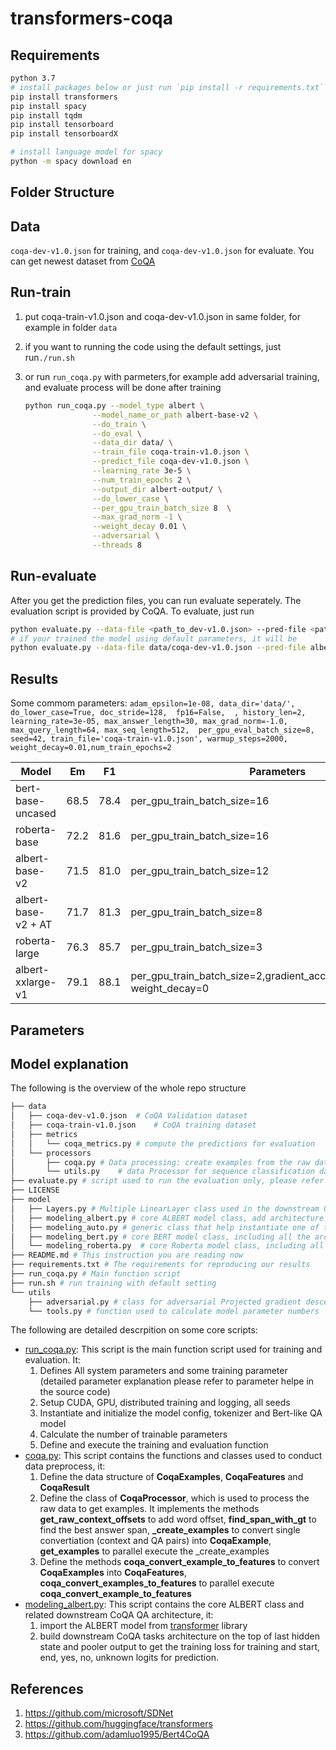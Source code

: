 # transformers-coqa

## Requirements

```bash
python 3.7
# install packages below or just run `pip install -r requirements.txt` 
pip install transformers
pip install spacy
pip install tqdm
pip install tensorboard
pip install tensorboardX

# install language model for spacy
python -m spacy download en
```

## Folder Structure

## Data

`coqa-dev-v1.0.json` for training, and `coqa-dev-v1.0.json` for evaluate.
You can get newest dataset from [CoQA](https://stanfordnlp.github.io/coqa/) 

## Run-train

1. put coqa-train-v1.0.json and coqa-dev-v1.0.json in same folder, for example in folder `data`
2. if you want to running the code using the default settings, just run`./run.sh`
3. or run `run_coqa.py` with parmeters,for example add adversarial training, and evaluate process will be done after training

    ```bash
    python run_coqa.py --model_type albert \
                   --model_name_or_path albert-base-v2 \
                   --do_train \
                   --do_eval \
                   --data_dir data/ \
                   --train_file coqa-train-v1.0.json \
                   --predict_file coqa-dev-v1.0.json \
                   --learning_rate 3e-5 \
                   --num_train_epochs 2 \
                   --output_dir albert-output/ \
                   --do_lower_case \
                   --per_gpu_train_batch_size 8  \
                   --max_grad_norm -1 \
                   --weight_decay 0.01 \
                   --adversarial \
                   --threads 8
    ```

## Run-evaluate

After you get the prediction files, you can run evaluate seperately.
The evaluation script is provided by CoQA.
To evaluate, just run

```bash
python evaluate.py --data-file <path_to_dev-v1.0.json> --pred-file <path_to_predictions>
# if your trained the model using default parameters, it will be
python evaluate.py --data-file data/coqa-dev-v1.0.json --pred-file albert-output/predictions_.json
```

## Results

Some commom parameters:
`adam_epsilon=1e-08, data_dir='data/', do_lower_case=True, doc_stride=128,  fp16=False,  , history_len=2, learning_rate=3e-05, max_answer_length=30, max_grad_norm=-1.0, max_query_length=64, max_seq_length=512,  per_gpu_eval_batch_size=8, seed=42, train_file='coqa-train-v1.0.json', warmup_steps=2000, weight_decay=0.01,num_train_epochs=2`

| Model               | Em   | F1   | Parameters                                                   |
| ------------------- | ---- | ---- | ------------------------------------------------------------ |
| bert-base-uncased   | 68.5 | 78.4 | per_gpu_train_batch_size=16                                  |
| roberta-base        | 72.2 | 81.6 | per_gpu_train_batch_size=16                                  |
| albert-base-v2      | 71.5 | 81.0 | per_gpu_train_batch_size=12                                  |
| albert-base-v2 + AT | 71.7 | 81.3 | per_gpu_train_batch_size=8                                   |
| roberta-large       | 76.3 | 85.7 | per_gpu_train_batch_size=3                                   |
| albert-xxlarge-v1   | 79.1 | 88.1 | per_gpu_train_batch_size=2,gradient_accumulation_steps=12, weight_decay=0 |

## Parameters

## Model explanation

The following is the overview of the whole repo structure

```bash
├── data
│   ├── coqa-dev-v1.0.json  # CoQA Validation dataset
│   ├── coqa-train-v1.0.json    # CoQA training dataset
│   ├── metrics
│   │   └── coqa_metrics.py # compute the predictions for evaluation
│   └── processors
│       ├── coqa.py # Data processing: create examples from the raw dataset, convert examples into features
│       └── utils.py    # data Processor for sequence classification data sets.
├── evaluate.py # script used to run the evaluation only, please refer to the above Run-evaluate section
├── LICENSE
├── model
│   ├── Layers.py # Multiple LinearLayer class used in the downstream QA tasks
│   ├── modeling_albert.py # core ALBERT model class, add architecture for the downstream QA tasks on the top of ALBERT model from transformer library. 
│   ├── modeling_auto.py # generic class that help instantiate one of the question answering model classes, As the bert like model has similiar input and output. Use this can make clean code and fast develop and test. Refer to the same class in transformers library
│   ├── modeling_bert.py # core BERT model class, including all the architecture for the downstream QA tasks
│   └── modeling_roberta.py  # core Roberta model class, including all the architecture for the downstream QA tasks
├── README.md # This instruction you are reading now
├── requirements.txt # The requirements for reproducing our results
├── run_coqa.py # Main function script
├── run.sh # run training with default setting
└── utils
    ├── adversarial.py # class for adversarial Projected gradient descent and fast graident method
    └── tools.py # function used to calculate model parameter numbers
```

The following are detailed descrpition on some core scripts:

- [run_coqa.py](run_coqa.py): This script is the main function script used for training and evaluation. It:
   1. Defines All system parameters and some training parameter (detailed parameter explanation please refer to parameter helpe in the source code)
   2. Setup CUDA, GPU, distributed training and logging, all seeds
   3. Instantiate and initialize the model config, tokenizer and Bert-like QA model
   4. Calculate the number of trainable parameters
   5. Define and execute the training and evaluation function
- [coqa.py](data/processors/coqa.py): This script contains the functions and classes used to conduct data preprocess, it:
   1. Define the data structure of **CoqaExamples**, **CoqaFeatures** and **CoqaResult**
   2. Define the class of **CoqaProcessor**, which is used to process the raw data to get examples. It implements the methods **get_raw_context_offsets** to add word offset, **find_span_with_gt** to find the best answer span, **_create_examples** to convert single convertiation (context and QA pairs) into **CoqaExample**, **get_examples** to parallel execute the _create_examples
   3. Define the methods **coqa_convert_example_to_features** to convert **CoqaExamples** into **CoqaFeatures**, **coqa_convert_examples_to_features** to parallel execute **coqa_convert_example_to_features**
- [modeling_albert.py](model/modeling_albert.py): This script contains the core ALBERT class and related downstream CoQA QA architecture, it:
   1. import the ALBERT model from [transformer](https://github.com/huggingface/transformers) library
   2. build downstream CoQA tasks architecture on the top of last hidden state and pooler output to get the training loss for training and start, end, yes, no, unknown logits for prediction.

## References

1. https://github.com/microsoft/SDNet
2. https://github.com/huggingface/transformers
3. https://github.com/adamluo1995/Bert4CoQA